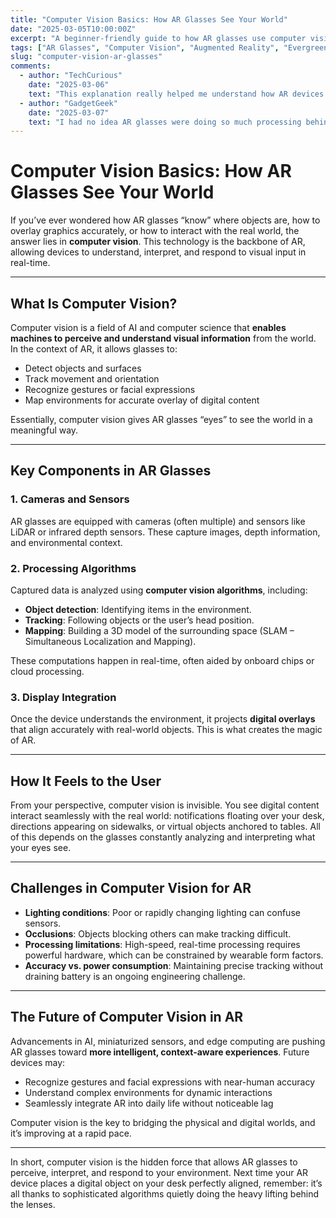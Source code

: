 ```yaml
---
title: "Computer Vision Basics: How AR Glasses See Your World"
date: "2025-03-05T10:00:00Z"
excerpt: "A beginner-friendly guide to how AR glasses use computer vision to perceive and interact with the environment."
tags: ["AR Glasses", "Computer Vision", "Augmented Reality", "Evergreen", "Tech Basics"]
slug: "computer-vision-ar-glasses"
comments:
  - author: "TechCurious"
    date: "2025-03-06"
    text: "This explanation really helped me understand how AR devices track the real world."
  - author: "GadgetGeek"
    date: "2025-03-07"
    text: "I had no idea AR glasses were doing so much processing behind the scenes. Fascinating!"
---
```


# Computer Vision Basics: How AR Glasses See Your World

If you’ve ever wondered how AR glasses “know” where objects are, how to overlay graphics accurately, or how to interact with the real world, the answer lies in **computer vision**. This technology is the backbone of AR, allowing devices to understand, interpret, and respond to visual input in real-time.

---

## What Is Computer Vision?

Computer vision is a field of AI and computer science that **enables machines to perceive and understand visual information** from the world. In the context of AR, it allows glasses to:

- Detect objects and surfaces  
- Track movement and orientation  
- Recognize gestures or facial expressions  
- Map environments for accurate overlay of digital content  

Essentially, computer vision gives AR glasses “eyes” to see the world in a meaningful way.

---

## Key Components in AR Glasses

### 1. Cameras and Sensors
AR glasses are equipped with cameras (often multiple) and sensors like LiDAR or infrared depth sensors. These capture images, depth information, and environmental context.

### 2. Processing Algorithms
Captured data is analyzed using **computer vision algorithms**, including:

- **Object detection**: Identifying items in the environment.  
- **Tracking**: Following objects or the user’s head position.  
- **Mapping**: Building a 3D model of the surrounding space (SLAM – Simultaneous Localization and Mapping).  

These computations happen in real-time, often aided by onboard chips or cloud processing.

### 3. Display Integration
Once the device understands the environment, it projects **digital overlays** that align accurately with real-world objects. This is what creates the magic of AR.

---

## How It Feels to the User

From your perspective, computer vision is invisible. You see digital content interact seamlessly with the real world: notifications floating over your desk, directions appearing on sidewalks, or virtual objects anchored to tables. All of this depends on the glasses constantly analyzing and interpreting what your eyes see.

---

## Challenges in Computer Vision for AR

- **Lighting conditions**: Poor or rapidly changing lighting can confuse sensors.  
- **Occlusions**: Objects blocking others can make tracking difficult.  
- **Processing limitations**: High-speed, real-time processing requires powerful hardware, which can be constrained by wearable form factors.  
- **Accuracy vs. power consumption**: Maintaining precise tracking without draining battery is an ongoing engineering challenge.

---

## The Future of Computer Vision in AR

Advancements in AI, miniaturized sensors, and edge computing are pushing AR glasses toward **more intelligent, context-aware experiences**. Future devices may:

- Recognize gestures and facial expressions with near-human accuracy  
- Understand complex environments for dynamic interactions  
- Seamlessly integrate AR into daily life without noticeable lag  

Computer vision is the key to bridging the physical and digital worlds, and it’s improving at a rapid pace.

---

In short, computer vision is the hidden force that allows AR glasses to perceive, interpret, and respond to your environment. Next time your AR device places a digital object on your desk perfectly aligned, remember: it’s all thanks to sophisticated algorithms quietly doing the heavy lifting behind the lenses.
